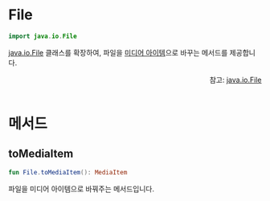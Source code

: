 # File

```kotlin
import java.io.File
```

[java.io.File](https://developer.android.com/reference/java/io/File) 클래스를 확장하여, 파일을 [미디어 아이템](https://developer.android.com/reference/androidx/media3/common/MediaItem)으로 바꾸는 메서드를 제공합니다.

<div align="right">
참고: <a href="https://developer.android.com/reference/java/io/File">java.io.File</a>
</div>

<br>

# 메서드

## toMediaItem

```kotlin
fun File.toMediaItem(): MediaItem
```

파일을 미디어 아이템으로 바꿔주는 메서드입니다.
